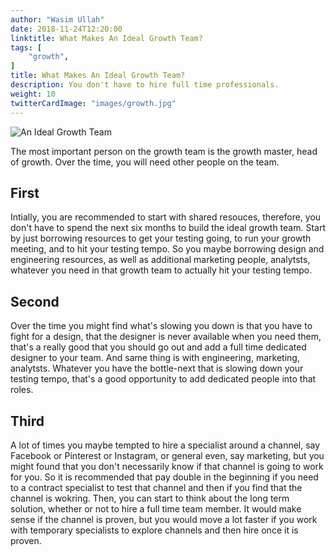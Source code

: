 ```yaml
---
author: "Wasim Ullah"
date: 2018-11-24T12:20:00
linktitle: What Makes An Ideal Growth Team?
tags: [
    "growth",
]
title: What Makes An Ideal Growth Team?
description: You don't have to hire full time professionals.
weight: 10
twitterCardImage: "images/growth.jpg"
---
```


![An Ideal Growth Team](/images/growth.jpg)


The most important person on the growth team is the growth master, head of growth. Over the time, you will need other people on the team.

## First
Intially, you are recommended to start with shared resouces, therefore, you don't have to spend the next six months to build the ideal growth team. Start by just borrowing resources to get your testing going, to run your growth meeting, and to hit your testing tempo. So you maybe borrowing design and engineering resources, as well as additional marketing people, analytsts, whatever you need in that growth team to actually hit your testing tempo.

## Second
Over the time you might find what's slowing you down is that you have to fight for a design, that the designer is never available when you need them, that's a really good that you should go out and add a full time dedicated designer to your team. And same thing is with engineering, marketing, analytsts. Whatever you have the bottle-next that is slowing down your testing tempo, that's a good opportunity to add dedicated people into that roles.

## Third
A lot of times you maybe tempted to hire a specialist around a channel, say Facebook or Pinterest or Instagram, or general even, say marketing, but you might found that you don't necessarily know if that channel is going to work for you. So it is recommended that pay double in the beginning if you need to a contract specialist to test that channel and then if you find that the channel is wokring. Then, you can start to think about the long term solution, whether or not to hire a full time team member. It would make sense if the channel is proven, but you would move a lot faster if you work with temporary specialists to explore channels and then hire once it is proven.  
